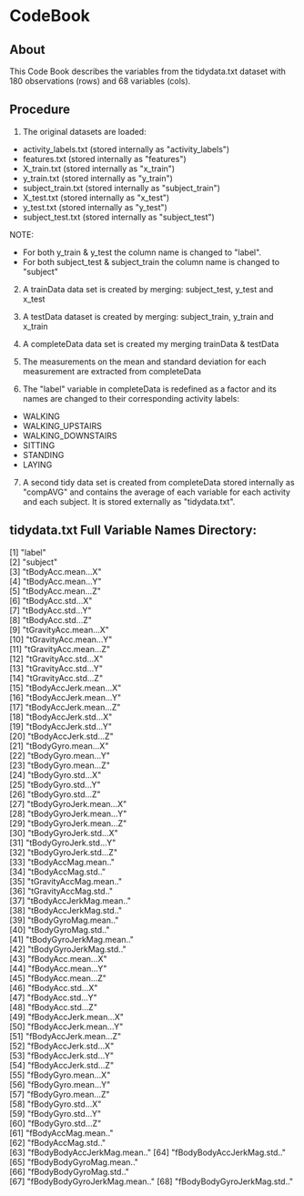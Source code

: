 # CodeBook

## About
This Code Book describes the variables from the tidydata.txt dataset with  180 observations (rows) and 68 variables (cols).

## Procedure
1. The original datasets are loaded:
  * activity_labels.txt (stored internally as "activity_labels")
  * features.txt (stored internally as "features")
  * X_train.txt (stored internally as "x_train")
  * y_train.txt (stored internally as "y_train")
  * subject_train.txt (stored internally as "subject_train")
  * X_test.txt (stored internally as "x_test")
  * y_test.txt (stored internally as "y_test")
  * subject_test.txt (stored internally as "subject_test")
  
  NOTE: 
  * For both y_train & y_test the column name is changed to "label". 
  * For both subject_test & subject_train the column name is changed to "subject"

2. A trainData data set is created by merging: subject_test, y_test and x_test

3. A testData dataset is created by merging: subject_train, y_train and x_train

4. A completeData data set is created my merging trainData & testData

5. The measurements on the mean and standard deviation for each measurement are extracted from completeData

6. The "label" variable in completeData is redefined as a factor and its names are changed to their corresponding activity labels:
 * WALKING
 * WALKING_UPSTAIRS
 * WALKING_DOWNSTAIRS
 * SITTING
 * STANDING
 * LAYING

7. A second tidy data set is created from completeData stored internally as "compAVG" and contains the average of each variable for each activity and each subject. It is stored externally as "tidydata.txt".

## tidydata.txt Full Variable Names Directory:
[1] "label"                      
 [2] "subject"                    
 [3] "tBodyAcc.mean...X"          
 [4] "tBodyAcc.mean...Y"          
 [5] "tBodyAcc.mean...Z"          
 [6] "tBodyAcc.std...X"           
 [7] "tBodyAcc.std...Y"           
 [8] "tBodyAcc.std...Z"           
 [9] "tGravityAcc.mean...X"       
[10] "tGravityAcc.mean...Y"       
[11] "tGravityAcc.mean...Z"       
[12] "tGravityAcc.std...X"        
[13] "tGravityAcc.std...Y"        
[14] "tGravityAcc.std...Z"        
[15] "tBodyAccJerk.mean...X"      
[16] "tBodyAccJerk.mean...Y"      
[17] "tBodyAccJerk.mean...Z"      
[18] "tBodyAccJerk.std...X"       
[19] "tBodyAccJerk.std...Y"       
[20] "tBodyAccJerk.std...Z"       
[21] "tBodyGyro.mean...X"         
[22] "tBodyGyro.mean...Y"         
[23] "tBodyGyro.mean...Z"         
[24] "tBodyGyro.std...X"          
[25] "tBodyGyro.std...Y"          
[26] "tBodyGyro.std...Z"          
[27] "tBodyGyroJerk.mean...X"     
[28] "tBodyGyroJerk.mean...Y"     
[29] "tBodyGyroJerk.mean...Z"     
[30] "tBodyGyroJerk.std...X"      
[31] "tBodyGyroJerk.std...Y"      
[32] "tBodyGyroJerk.std...Z"      
[33] "tBodyAccMag.mean.."         
[34] "tBodyAccMag.std.."          
[35] "tGravityAccMag.mean.."      
[36] "tGravityAccMag.std.."       
[37] "tBodyAccJerkMag.mean.."     
[38] "tBodyAccJerkMag.std.."      
[39] "tBodyGyroMag.mean.."        
[40] "tBodyGyroMag.std.."         
[41] "tBodyGyroJerkMag.mean.."    
[42] "tBodyGyroJerkMag.std.."     
[43] "fBodyAcc.mean...X"          
[44] "fBodyAcc.mean...Y"          
[45] "fBodyAcc.mean...Z"          
[46] "fBodyAcc.std...X"           
[47] "fBodyAcc.std...Y"           
[48] "fBodyAcc.std...Z"           
[49] "fBodyAccJerk.mean...X"      
[50] "fBodyAccJerk.mean...Y"      
[51] "fBodyAccJerk.mean...Z"      
[52] "fBodyAccJerk.std...X"       
[53] "fBodyAccJerk.std...Y"       
[54] "fBodyAccJerk.std...Z"       
[55] "fBodyGyro.mean...X"         
[56] "fBodyGyro.mean...Y"         
[57] "fBodyGyro.mean...Z"         
[58] "fBodyGyro.std...X"          
[59] "fBodyGyro.std...Y"          
[60] "fBodyGyro.std...Z"          
[61] "fBodyAccMag.mean.."         
[62] "fBodyAccMag.std.."          
[63] "fBodyBodyAccJerkMag.mean.." 
[64] "fBodyBodyAccJerkMag.std.."  
[65] "fBodyBodyGyroMag.mean.."    
[66] "fBodyBodyGyroMag.std.."     
[67] "fBodyBodyGyroJerkMag.mean.."
[68] "fBodyBodyGyroJerkMag.std.." 

